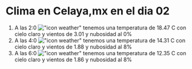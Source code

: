 # Clima en Celaya,mx en el dia 02

1. A las 2:0 !["icon weather"](http://openweathermap.org/img/w/01n.png) tenemos una temperatura de 18.47 C con cielo claro y  vientos de 3.01 y nubosidad al 0%
1. A las 4:0 !["icon weather"](http://openweathermap.org/img/w/02n.png) tenemos una temperatura de 14.31 C con cielo claro y  vientos de 1.88 y nubosidad al 8%
1. A las 6:0 !["icon weather"](http://openweathermap.org/img/w/02n.png) tenemos una temperatura de 12.35 C con cielo claro y  vientos de 1.86 y nubosidad al 8%
